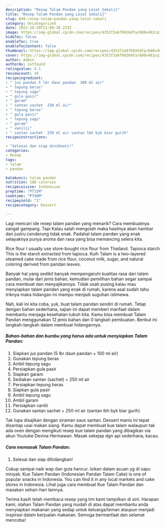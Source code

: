 ```yaml
---
description: "Resep Talam Pandan yang Lezat Sekali}"
title: "Resep Talam Pandan yang Lezat Sekali}"
slug: 849-resep-talam-pandan-yang-lezat-sekali
category: Uncategorized
date: 2022-10-20T11:09:38.233Z
image: https://img-global.cpcdn.com/recipes/4353f2a6f6026dfa/680x482cq70/talam-pandan-foto-resep-utama.jpg
hideToc: false
enableToc: true
enableTocContent: false
thumbnail: https://img-global.cpcdn.com/recipes/4353f2a6f6026dfa/680x482cq70/talam-pandan-foto-resep-utama.jpg
cover: https://img-global.cpcdn.com/recipes/4353f2a6f6026dfa/680x482cq70/talam-pandan-foto-resep-utama.jpg
author: Admin
authorAv: notfound
ratingvalue: 4.1
reviewcount: 18
recipeingredient:
- " jus pandan 5 lbr daun pandan  100 ml air"
- " tepung beras"
- " tepung sagu"
- " gula pasir"
- " garam"
- " santan sachet  250 ml air"
- " tepung beras"
- " gula pasir"
- " tepung sagu"
- " garam"
- " vanilii"
- " santan sachet  250 ml air santan lbh byk biar gurih"
recipeinstructions:

- "Selesai dan siap dinikmati!"
categories:
- Resep
tags:
- talam
- pandan

katakunci: talam pandan 
nutrition: 188 calories
recipecuisine: Indonesian
preptime: "PT33M"
cooktime: "PT40M"
recipeyield: "1"
recipecategory: Dessert

---
```



Lagi mencari ide resep talam pandan yang menarik? Cara membuatnya sangat gampang. Tapi Kalau salah mengolah maka hasilnya akan hambar dan justru cenderung tidak enak. Padahal talam pandan yang enak selayaknya punya aroma dan rasa yang bisa memancing selera kita.


Rice flour I usually use store-bought rice flour from Thailand. Tapioca starch This is the starch extracted from tapioca. Kuih Talam is a two-layered steamed cake made from rice flour, coconut milk, sugar, and natural coloring derived from pandan leaves.

Banyak hal yang sedikit banyak mempengaruhi kualitas rasa dari talam pandan, mulai dari jenis bahan, kemudian pemilihan bahan segar sampai cara membuat dan menyajikannya. Tidak usah pusing kalau mau menyiapkan talam pandan yang enak di rumah, karena asal sudah tahu triknya maka hidangan ini mampu menjadi suguhan istimewa.


Nah, kali ini kita coba, yuk, buat talam pandan sendiri di rumah. Tetap dengan bahan sederhana, sajian ini dapat memberi manfaat dalam membantu menjaga kesehatan tubuh kita. Kamu bisa membuat Talam Pandan menggunakan 12 jenis bahan dan 0 langkah pembuatan. Berikut ini langkah-langkah dalam membuat hidangannya.

<!--inarticleads1-->

##### Bahan-bahan dan bumbu yang harus ada untuk menyiapkan Talam Pandan:

1. Siapkan  jus pandan (5 lbr daun pandan + 100 ml air)
1. Gunakan  tepung beras
1. Ambil  tepung sagu
1. Persiapkan  gula pasir
1. Siapkan  garam
1. Sediakan  santan (sachet) + 250 ml air
1. Persiapkan  tepung beras
1. Siapkan  gula pasir
1. Ambil  tepung sagu
1. Ambil  garam
1. Persiapkan  vanilii
1. Gunakan  santan sachet + 250 ml air (santan lbh byk biar gurih)


Tak lupa disajikan dengan siraman saus santan. Dessert manis ini tepat disantap usai makan siang. Kamu dapat membuat kue talam walaupun tak ada oven dengan mengikuti resep kue talam pandan yang dibagikan via akun Youtube Devina Hermawan. Masak sekejap dgn api sederhana, kacau. 

<!--inarticleads2-->

##### Cara memasak Talam Pandan:


1. Selesai dan siap dihidangkan!

Cukup sampai naik wap dan gula hancur. Isikan dalam acuan yg di sapu minyak. Kue Talam Pandan (Indonesian Pandan Talam Cake) is one of popular snacks in Indonesia. You can find it in any local markets and cake stores in Indonesia. Lihat juga cara membuat Kue Talam Pandan dan masakan sehari-hari lainnya. 

Terima kasih telah membaca resep yang tim kami tampilkan di sini. Harapan kami, olahan Talam Pandan yang mudah di atas dapat membantu anda menyiapkan makanan yang sedap untuk keluarga/teman ataupun menjadi inspirasi dalam berjualan makanan. Semoga bermanfaat dan selamat mencoba!
